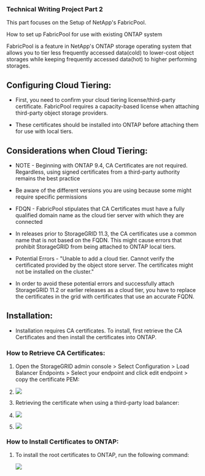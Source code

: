 
### Technical Writing Project Part 2

This part focuses on the Setup of NetApp's FabricPool.


How to set up FabricPool for use with existing ONTAP system

FabricPool is a feature in NetApp's ONTAP storage operating system that allows you to tier less frequently accessed data(cold) to lower-cost object storages while keeping frequently accessed data(hot) to higher performing storages.

Configuring Cloud Tiering:
--------------------------

-   First, you need to confirm your cloud tiering license/third-party certificate. FabricPool requires a capacity-based license when attaching third-party object storage providers.

-   These certificates should be installed into ONTAP before attaching them for use with local tiers.

Considerations when Cloud Tiering:
----------------------------------

-   NOTE - Beginning with ONTAP 9.4, CA Certificates are not required. Regardless, using signed certificates from a third-party authority remains the best practice

-   Be aware of the different versions you are using because some might require specific permissions

-   FDQN - FabricPool stipulates that CA Certificates must have a fully qualified domain name as the cloud tier server with which they are connected

-   In releases prior to StorageGRID 11.3, the CA certificates use a common name that is not based on the FQDN. This might cause errors that prohibit StorageGRID from being attached to ONTAP local tiers.

-   Potential Errors - "Unable to add a cloud tier. Cannot verify the certificated provided by the object store server. The certificates might not be installed on the cluster."

-   In order to avoid these potential errors and successfully attach StorageGRID 11.2 or earlier releases as a cloud tier, you have to replace the certificates in the grid with certificates that use an accurate FQDN.

Installation:
-------------

-   Installation requires CA certificates. To install, first retrieve the CA Certificates and then install the certificates into ONTAP.

### How to Retrieve CA Certificates:

1.  Open the StorageGRID admin console > Select Configuration > Load Balancer Endpoints > Select your endpoint and click edit endpoint > copy the certificate PEM:

2.  ![](https://lh7-us.googleusercontent.com/RBKhhHQS5ncsa3c3I-d3dIPn7RfQw8TKebna2FaBmYqTbCPEleCpgEYg00hyaQnsa4WwQ46Zkdrl5KCsX0GpHXl8P_Y51itzti9JyA_QUFK9wimjDP7iotBNkPDm8_jZJ_qQyJYQwutSDHOhNNnf8X8)

3.  Retrieving the certificate when using a third-party load balancer:

4.  ![](https://lh7-us.googleusercontent.com/1iVkr21NepOCDmYCFPdk9uYNinAafp9kv30JA-HvgfOK8fYO9SZWa204dQPBnfvfzQxP2cMHMKa-MMhydItnk8HFHED-Pwl55e0OcI4QVh-aecDB4_YPZclvSs6HHsR0xRDtFzOAsbIUu0wKe4L0nto)

5.  ![](https://lh7-us.googleusercontent.com/EP3ou5FRReQ3zMzvyjhXKyVNS7vU3gwZU2xtw9gcnDNNKhQH6I3FNZm6zOAXrFQTduAQoa4pQjSM-cSF26Uy_yZYj3txDfeke8c6Rja7DtzQOtZf4-A16YGu8OKpja7qmI8Uz84Z57IydqRC5iEQRXA)

### How to Install Certificates to ONTAP:

1.  To install the root certificates to ONTAP, run the following command:

      ![](https://lh7-us.googleusercontent.com/c2iPWIFOcpxL4hzgbD_w6WXa98Sffb6RoIi_Bhd1aYXqECwJcHE1Y6Y9waFuumZNirSp7ImY6f7vDUcCrGnvrMKC9C-nOoAof3BjqmWgsxvJrnsmBonXmV1lOqMbHphnWLPMkGISiU4dIOJJ0JDR3hA)